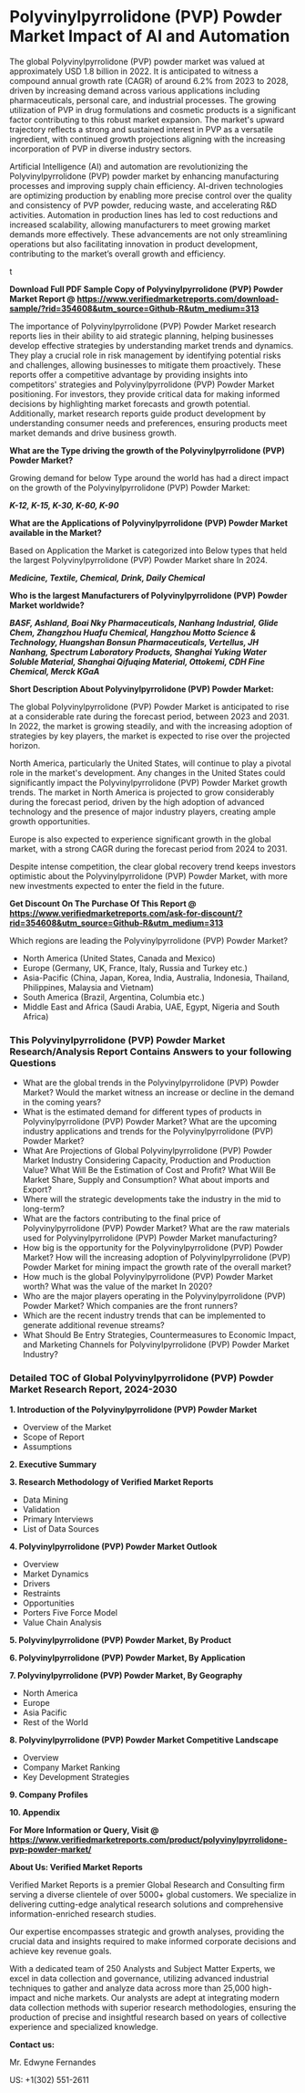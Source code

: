 <meta name="title" content="Global Polyvinylpyrrolidone (PVP) Powder Market Impact of AI and Automation"><meta name="description" content="The global Polyvinylpyrrolidone (PVP) powder market was valued at approximately USD 1.8 billion in 2022. It is anticipated to witness a compound annual growth rate (CA"><meta name="title" content="Polyvinylpyrrolidone (PVP) Powder Market Size, Share, Scope, Trends, Growth, Opportunities, Analysis, Forecast"><h1>Polyvinylpyrrolidone (PVP) Powder Market Impact of AI and Automation</h1><p>The global Polyvinylpyrrolidone (PVP) powder market was valued at approximately USD 1.8 billion in 2022. It is anticipated to witness a compound annual growth rate (CAGR) of around 6.2% from 2023 to 2028, driven by increasing demand across various applications including pharmaceuticals, personal care, and industrial processes. The growing utilization of PVP in drug formulations and cosmetic products is a significant factor contributing to this robust market expansion. The market's upward trajectory reflects a strong and sustained interest in PVP as a versatile ingredient, with continued growth projections aligning with the increasing incorporation of PVP in diverse industry sectors.</p><p>Artificial Intelligence (AI) and automation are revolutionizing the Polyvinylpyrrolidone (PVP) powder market by enhancing manufacturing processes and improving supply chain efficiency. AI-driven technologies are optimizing production by enabling more precise control over the quality and consistency of PVP powder, reducing waste, and accelerating R&D activities. Automation in production lines has led to cost reductions and increased scalability, allowing manufacturers to meet growing market demands more effectively. These advancements are not only streamlining operations but also facilitating innovation in product development, contributing to the market’s overall growth and efficiency.</p>t</p><p id="" class=""><strong>Download Full PDF Sample Copy of Polyvinylpyrrolidone (PVP) Powder Market Report @ <a href="https://www.verifiedmarketreports.com/download-sample/?rid=354608&utm_source=Github-R&utm_medium=313" target="_blank">https://www.verifiedmarketreports.com/download-sample/?rid=354608&utm_source=Github-R&utm_medium=313</a></strong></p><p>The importance of&nbsp;Polyvinylpyrrolidone (PVP) Powder Market research reports lies in their ability to aid strategic planning, helping businesses develop effective strategies by understanding market trends and dynamics. They play a crucial role in risk management by identifying potential risks and challenges, allowing businesses to mitigate them proactively. These reports offer a competitive advantage by providing insights into competitors' strategies and Polyvinylpyrrolidone (PVP) Powder Market positioning. For investors, they provide critical data for making informed decisions by highlighting market forecasts and growth potential. Additionally, market research reports guide product development by understanding consumer needs and preferences, ensuring products meet market demands and drive business growth.</p><p><strong>What are the&nbsp;Type driving the growth of the Polyvinylpyrrolidone (PVP) Powder Market?</strong></p><p id="" class="">Growing demand for below Type around the world has had a direct impact on the growth of the Polyvinylpyrrolidone (PVP) Powder Market:</p><em><strong>K-12, K-15, K-30, K-60, K-90</strong></em></p><strong>What are the&nbsp;Applications&nbsp;of Polyvinylpyrrolidone (PVP) Powder Market available in the Market?</strong></p><p id="" class="">Based on Application the Market is categorized into Below types that held the largest Polyvinylpyrrolidone (PVP) Powder Market share In 2024.</p><em><strong>Medicine, Textile, Chemical, Drink, Daily Chemical</strong></em></p><strong>Who is the largest Manufacturers of Polyvinylpyrrolidone (PVP) Powder Market worldwide?</strong></p><p><em><strong>BASF, Ashland, Boai Nky Pharmaceuticals, Nanhang Industrial, Glide Chem, Zhangzhou Huafu Chemical, Hangzhou Motto Science & Technology, Huangshan Bonsun Pharmaceuticals, Vertellus, JH Nanhang, Spectrum Laboratory Products, Shanghai Yuking Water Soluble Material, Shanghai Qifuqing Material, Ottokemi, CDH Fine Chemical, Merck KGaA</strong></em></p><p id="" class=""><strong>Short Description About Polyvinylpyrrolidone (PVP) Powder Market:</strong></p><p>The global Polyvinylpyrrolidone (PVP) Powder Market is anticipated to rise at a considerable rate during the forecast period, between 2023 and 2031. In 2022, the market is growing steadily, and with the increasing adoption of strategies by key players, the market is expected to rise over the projected horizon.</p><p>North America, particularly the United States, will continue to play a pivotal role in the market's development. Any changes in the United States could significantly impact the Polyvinylpyrrolidone (PVP) Powder Market growth trends. The market in North America is projected to grow considerably during the forecast period, driven by the high adoption of advanced technology and the presence of major industry players, creating ample growth opportunities.</p><p>Europe is also expected to experience significant growth in the global market, with a strong CAGR during the forecast period from 2024 to 2031.</p><p>Despite intense competition, the clear global recovery trend keeps investors optimistic about the Polyvinylpyrrolidone (PVP) Powder Market, with more new investments expected to enter the field in the future.</p><p id="" class=""><strong>Get Discount On The Purchase Of This Report @ <a href="https://www.verifiedmarketreports.com/ask-for-discount/?rid=354608&utm_source=Github-R&utm_medium=313" target="_blank">https://www.verifiedmarketreports.com/ask-for-discount/?rid=354608&utm_source=Github-R&utm_medium=313</a></strong></p>Which regions are leading the Polyvinylpyrrolidone (PVP) Powder Market?</p><ul><li>North America (United States, Canada and Mexico)</li><li>Europe (Germany, UK, France, Italy, Russia and Turkey etc.)</li><li>Asia-Pacific (China, Japan, Korea, India, Australia, Indonesia, Thailand, Philippines, Malaysia and Vietnam)</li><li>South America (Brazil, Argentina, Columbia etc.)</li><li>Middle East and Africa (Saudi Arabia, UAE, Egypt, Nigeria and South Africa)</li></ul><h3 id="" class="">This Polyvinylpyrrolidone (PVP) Powder Market Research/Analysis Report Contains Answers to your following Questions</h3><ul><li>What are the global trends in the Polyvinylpyrrolidone (PVP) Powder Market? Would the market witness an increase or decline in the demand in the coming years?</li><li>What is the estimated demand for different types of products in Polyvinylpyrrolidone (PVP) Powder Market? What are the upcoming industry applications and trends for the Polyvinylpyrrolidone (PVP) Powder Market?</li><li>What Are Projections of Global Polyvinylpyrrolidone (PVP) Powder Market Industry Considering Capacity, Production and Production Value? What Will Be the Estimation of Cost and Profit? What Will Be Market Share, Supply and Consumption? What about imports and Export?</li><li>Where will the strategic developments take the industry in the mid to long-term?</li><li>What are the factors contributing to the final price of Polyvinylpyrrolidone (PVP) Powder Market? What are the raw materials used for Polyvinylpyrrolidone (PVP) Powder Market manufacturing?</li><li>How big is the opportunity for the Polyvinylpyrrolidone (PVP) Powder Market? How will the increasing adoption of Polyvinylpyrrolidone (PVP) Powder Market for mining impact the growth rate of the overall market?</li><li>How much is the global Polyvinylpyrrolidone (PVP) Powder Market worth? What was the value of the market In 2020?</li><li>Who are the major players operating in the Polyvinylpyrrolidone (PVP) Powder Market? Which companies are the front runners?</li><li>Which are the recent industry trends that can be implemented to generate additional revenue streams?</li><li>What Should Be Entry Strategies, Countermeasures to Economic Impact, and Marketing Channels for Polyvinylpyrrolidone (PVP) Powder Market Industry?</li></ul><h3 id="" class="">Detailed TOC of Global Polyvinylpyrrolidone (PVP) Powder Market Research Report, 2024-2030</h3><p id="" class=""><strong>1. Introduction of the Polyvinylpyrrolidone (PVP) Powder Market</strong></p><ul><li>Overview of the Market</li><li>Scope of Report</li><li>Assumptions</li></ul><p id="" class=""><strong>2. Executive Summary</strong></p><p id="" class=""><strong>3. Research Methodology of Verified Market Reports</strong></p><ul><li>Data Mining</li><li>Validation</li><li>Primary Interviews</li><li>List of Data Sources</li></ul><p id="" class=""><strong>4. Polyvinylpyrrolidone (PVP) Powder Market Outlook</strong></p><ul><li>Overview</li><li>Market Dynamics</li><li>Drivers</li><li>Restraints</li><li>Opportunities</li><li>Porters Five Force Model</li><li>Value Chain Analysis</li></ul><p id="" class=""><strong>5. Polyvinylpyrrolidone (PVP) Powder Market, By Product</strong></p><p id="" class=""><strong>6. Polyvinylpyrrolidone (PVP) Powder Market, By Application</strong></p><p id="" class=""><strong>7. Polyvinylpyrrolidone (PVP) Powder Market, By Geography</strong></p><ul><li>North America</li><li>Europe</li><li>Asia Pacific</li><li>Rest of the World</li></ul><p id="" class=""><strong>8. Polyvinylpyrrolidone (PVP) Powder Market Competitive Landscape</strong></p><ul><li>Overview</li><li>Company Market Ranking</li><li>Key Development Strategies</li></ul><p id="" class=""><strong>9. Company Profiles</strong></p><p id="" class=""><strong>10. Appendix</strong></p><p id="" class=""><strong>For More Information or Query, Visit @ <a href="https://www.verifiedmarketreports.com/product/polyvinylpyrrolidone-pvp-powder-market/" target="_blank">https://www.verifiedmarketreports.com/product/polyvinylpyrrolidone-pvp-powder-market/</a></strong></p><p id="" class=""><strong>About Us: Verified Market Reports</strong></p><p id="" class="">Verified Market Reports is a premier Global Research and Consulting firm serving a diverse clientele of over 5000+ global customers. We specialize in delivering cutting-edge analytical research solutions and comprehensive information-enriched research studies.</p><p id="" class="">Our expertise encompasses strategic and growth analyses, providing the crucial data and insights required to make informed corporate decisions and achieve key revenue goals.</p><p id="" class="">With a dedicated team of 250 Analysts and Subject Matter Experts, we excel in data collection and governance, utilizing advanced industrial techniques to gather and analyze data across more than 25,000 high-impact and niche markets. Our analysts are adept at integrating modern data collection methods with superior research methodologies, ensuring the production of precise and insightful research based on years of collective experience and specialized knowledge.</p><p id="" class=""><strong>Contact us:</strong></p><p id="" class="">Mr. Edwyne Fernandes</p><p id="" class="">US: +1(302) 551-2611</p>